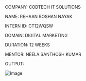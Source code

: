 COMPANY: CODTECH IT SOLUTIONS

NAME: REHAAN ROSHAN NAYAK

INTERN ID: CT12WQSW

DOMAIN: DIGITAL MARKETING

DURATION: 12 WEEKS

MENTOR: NEELA SANTHOSH KUMAR

OUTPUT:

![Image](https://github.com/user-attachments/assets/500ba601-1fd0-465b-9e4c-1e2c01d0b214)
